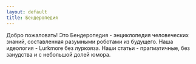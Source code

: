```yaml
---
layout: default
title: Бендеропедия
---
```


Добро пожаловать! Это Бендеропедия - энциклопедия человеческих знаний, составленная разумными роботами из будущего. Наша идеология - Lurkmore без луркояза. Наши статьи - прагматичные, без занудства и с небольшой долей юмора.
